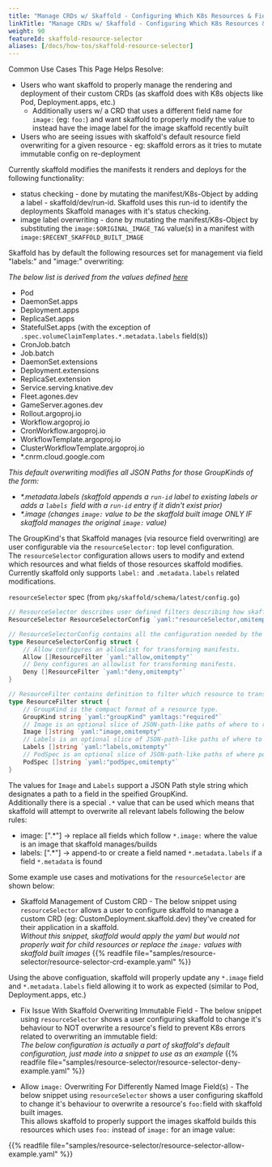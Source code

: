 ```yaml
---
title: "Manage CRDs w/ Skaffold - Configuring Which K8s Resources & Fields Skaffold Manages"
linkTitle: "Manage CRDs w/ Skaffold - Configuring Which K8s Resources & Fields Skaffold Manages"
weight: 90
featureId: skaffold-resource-selector
aliases: [/docs/how-tos/skaffold-resource-selector]
---
```


Common Use Cases This Page Helps Resolve:
* Users who want skaffold to properly manage the rendering and deployment of their custom CRDs (as skaffold does with K8s objects like Pod, Deployment.apps, etc.)
  * Additionally users w/ a CRD that uses a different field name for `image:` (eg: `foo:`) and want skaffold to properly modify the value to instead have the image label for the image skaffold recently built
* Users who are seeing issues with skaffold's default resource field overwriting for a given resource - eg: skaffold errors as it tries to mutate immutable config on re-deployment

Currently skaffold modifies the manifests it renders and deploys for the following functionality:
- status checking - done by mutating the manifest/K8s-Object by adding a label - skaffold/dev/run-id.  Skaffold uses this run-id to identify the deployments Skaffold manages with it's status checking.
- image label overwriting - done by mutating the manifest/K8s-Object by substituting the `image:$ORIGINAL_IMAGE_TAG` value(s) in a manifest with `image:$RECENT_SKAFFOLD_BUILT_IMAGE`


Skaffold has by default the following resources set for management via field "labels:" and "image:" overwriting:

_The below list is derived from the values defined [here](https://github.com/GoogleContainerTools/skaffold/blob/main/pkg/skaffold/kubernetes/manifest/visitor.go)_


* Pod
* DaemonSet.apps
* Deployment.apps
* ReplicaSet.apps
* StatefulSet.apps (with the exception of `.spec.volumeClaimTemplates.*.metadata.labels` field(s))
* CronJob.batch
* Job.batch
* DaemonSet.extensions
* Deployment.extensions
* ReplicaSet.extension
* Service.serving.knative.dev
* Fleet.agones.dev
* GameServer.agones.dev
* Rollout.argoproj.io
* Workflow.argoproj.io
* CronWorkflow.argoproj.io
* WorkflowTemplate.argoproj.io
* ClusterWorkflowTemplate.argoproj.io
* *.cnrm.cloud.google.com

_This default overwriting modifies all JSON Paths for those GroupKinds of the form:_
* _*.metadata.labels (skaffold appends a `run-id` label to existing labels or adds a `labels `field with a `run-id` entry if it didn't exist prior)_
* _*.image (changes `image:` value to be the skaffold built image ONLY IF skaffold manages the original `image:` value)_


The GroupKind's that Skaffold manages (via resource field overwriting) are user configurable via the `resourceSelector:` top level configuration.  
The `resourceSelector` configuration allows users to modify and extend which resources and what fields of those resources skaffold modifies.  
Currently skaffold only supports `label:` and `.metadata.labels` related modifications.

`resourceSelector` spec (from `pkg/skaffold/schema/latest/config.go`)
```go
// ResourceSelector describes user defined filters describing how skaffold should treat objects/fields during rendering.
ResourceSelector ResourceSelectorConfig `yaml:"resourceSelector,omitempty"`
```
```go
// ResourceSelectorConfig contains all the configuration needed by the deploy steps.
type ResourceSelectorConfig struct {
	// Allow configures an allowlist for transforming manifests.
	Allow []ResourceFilter `yaml:"allow,omitempty"`
	// Deny configures an allowlist for transforming manifests.
	Deny []ResourceFilter `yaml:"deny,omitempty"`
}
```
```go
// ResourceFilter contains definition to filter which resource to transform.
type ResourceFilter struct {
	// GroupKind is the compact format of a resource type.
	GroupKind string `yaml:"groupKind" yamltags:"required"`
	// Image is an optional slice of JSON-path-like paths of where to rewrite images.
	Image []string `yaml:"image,omitempty"`
	// Labels is an optional slice of JSON-path-like paths of where to add a labels block if missing.
	Labels []string `yaml:"labels,omitempty"`
	// PodSpec is an optional slice of JSON-path-like paths of where pod spec properties can be overwritten.
	PodSpec []string `yaml:"podSpec,omitempty"`
}
```

The values for `Image` and `Labels` support a JSON Path style string which designates a path to a field in the speified GroupKind.  
Additionally there is a special `.*` value that can be used which means that skaffold will attempt to overwrite all relevant labels following the below rules:
- image: [".*"] -> replace all fields which follow `*.image:` where the value is an image that skaffold manages/builds
- labels: [".*"] -> append-to or create a field named `*.metadata.labels` if a field `*.metadata` is found

Some example use cases and motivations for the `resourceSelector` are shown below:
* Skaffold Management of Custom CRD - The below snippet using `resourceSelector` allows a user to configure skaffold to manage a custom CRD (eg: CustomDeployment.skaffold.dev) they've created for their application in a skaffold.  
_Without this snippet, skaffold would apply the yaml but would not properly wait for child resources or replace the `image:` values with skaffold built images_
{{% readfile file="samples/resource-selector/resource-selector-crd-example.yaml" %}}

Using the above configuation, skaffold will properly update any `*.image` field and `*.metadata.labels` field allowing it to work as expected (similar to Pod, Deployment.apps, etc.)

* Fix Issue With Skaffold Overwriting Immutable Field - The below snippet using `resourceSelector` shows a user configuring skaffold to change it's behaviour to NOT overwrite a resource's field to prevent K8s errors related to overwriting an immutable field:  
_The below configuration is actually a part of skaffold's default configuration, just made into a snippet to use as an example_
{{% readfile file="samples/resource-selector/resource-selector-deny-example.yaml" %}}

* Allow `image:` Overwriting For Differently Named Image Field(s) - The below snippet using `resourceSelector` shows a user configuring skaffold to change it's behaviour to overwrite a resource's `foo:`field with skaffold built images.  
This allows skaffold to properly support the images skaffold builds this resources which uses `foo:` instead of `image:` for an image value:

{{% readfile file="samples/resource-selector/resource-selector-allow-example.yaml" %}}
